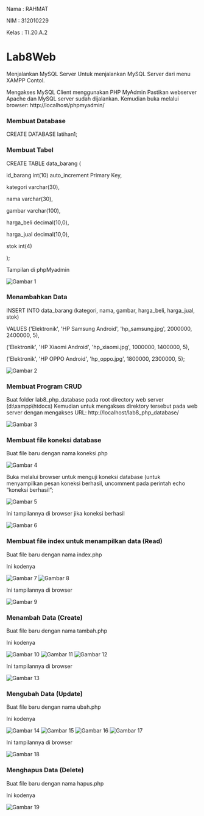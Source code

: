 Nama : RAHMAT

NIM : 312010229

Kelas : TI.20.A.2

# Lab8Web

Menjalankan MySQL Server
Untuk menjalankan MySQL Server dari menu XAMPP Contol.

Mengakses MySQL Client menggunakan PHP MyAdmin
Pastikan webserver Apache dan MySQL server sudah dijalankan. Kemudian buka
melalui browser: http://localhost/phpmyadmin/

### Membuat Database

CREATE DATABASE latihan1;

### Membuat Tabel

CREATE TABLE data_barang (

id_barang int(10) auto_increment Primary Key,

kategori varchar(30),

nama varchar(30),

gambar varchar(100),

harga_beli decimal(10,0),

harga_jual decimal(10,0),

stok int(4)

);

Tampilan di phpMyadmin

![Gambar 1](screenshot/ss1a.png)

### Menambahkan Data

INSERT INTO data_barang (kategori, nama, gambar, harga_beli, harga_jual, stok)

VALUES ('Elektronik', 'HP Samsung Android', 'hp_samsung.jpg', 2000000, 2400000, 5),

('Elektronik', 'HP Xiaomi Android', 'hp_xiaomi.jpg', 1000000, 1400000, 5),

('Elektronik', 'HP OPPO Android', 'hp_oppo.jpg', 1800000, 2300000, 5);

![Gambar 2](screenshot/ss1c.png)

### Membuat Program CRUD

Buat folder lab8_php_database pada root directory web server (d:\xampp\htdocs)
Kemudian untuk mengakses direktory tersebut pada web server dengan mengakses URL:
http://localhost/lab8_php_database/

![Gambar 3](screenshot/ss2a.png)

### Membuat file koneksi database

Buat file baru dengan nama koneksi.php

![Gambar 4](screenshot/ss2b.png)

Buka melalui browser untuk menguji koneksi database (untuk menyampilkan pesan
koneksi berhasil, uncomment pada perintah echo “koneksi berhasil”;

![Gambar 5](screenshot/ss2c.png)

Ini tampilannya di browser jika koneksi berhasil

![Gambar 6](screenshot/ss2d.png)

### Membuat file index untuk menampilkan data (Read)

Buat file baru dengan nama index.php

Ini kodenya

![Gambar 7](screenshot/ss3a.png)
![Gambar 8](screenshot/ss3b.png)

Ini tampilannya di browser

![Gambar 9](screenshot/ss3c.png)

### Menambah Data (Create)

Buat file baru dengan nama tambah.php

Ini kodenya

![Gambar 10](screenshot/ss4a.png)
![Gambar 11](screenshot/ss4b.png)
![Gambar 12](screenshot/ss4c.png)

Ini tampilannya di browser

![Gambar 13](screenshot/ss4d.png)

### Mengubah Data (Update)

Buat file baru dengan nama ubah.php

Ini kodenya

![Gambar 14](screenshot/ss5a.png)
![Gambar 15](screenshot/ss5b.png)
![Gambar 16](screenshot/ss5c.png)
![Gambar 17](screenshot/ss5d.png)

Ini tampilannya di browser

![Gambar 18](screenshot/ss5e.png)

### Menghapus Data (Delete)

Buat file baru dengan nama hapus.php

Ini kodenya

![Gambar 19](screenshot/ss6a.png)
